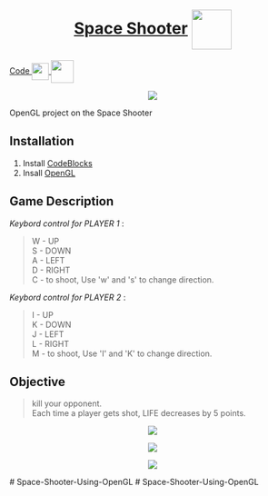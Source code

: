 <h1 align="center"> 
    <a href="https://rajathpi.github.io/space-shooter/">Space Shooter</a>  
    <img src="https://emojipedia-us.s3.amazonaws.com/source/microsoft-teams/337/alien_1f47d.png" width="70" align="center">
</h1>
<a href="https://raw.githubusercontent.com/rajathpi/space-shooter/main/main.cpp">
  Code
  <img src="https://emojipedia-us.s3.amazonaws.com/source/microsoft-teams/337/backhand-index-pointing-left_1f448.png" width="30" align="center">
  <img src="https://emojipedia-us.s3.amazonaws.com/source/microsoft-teams/337/robot_1f916.png" width="40" align="center">
 </a>

<p align="center">
<img src="https://imgur.com/2e8FSeb.gif" >
</p>

<p>
</p>
<p>
</p>

OpenGL project on the Space Shooter

## **Installation**

1) Install [CodeBlocks](https://www.codeblocks.org/downloads/binaries/)<br>
2) Insall [OpenGL](https://www.transmissionzero.co.uk/software/freeglut-devel/)<br>


## **Game Description**

*Keybord control for PLAYER 1* : 
> W - UP <br />
> S - DOWN <br />
> A - LEFT <br />
> D - RIGHT <br />
> C - to shoot, Use 'w' and 's' to change direction. <br />  

*Keybord control for PLAYER 2* : 
> I - UP <br />
> K - DOWN <br />
> J - LEFT <br />
> L - RIGHT <br />
> M - to shoot, Use 'I' and 'K' to change direction. <br />  
                                                                              
## **Objective**
                      
> kill your opponent. <br />
> Each time a player gets shot, LIFE decreases by 5 points. <br />






<p>
  
  
</p>
<p>
</p>


<p>
</p>

<p align="center">
<img src="https://imgur.com/Qez9nvx.png" >
</p>

<p>
</p>

<p align="center">
<img src="https://imgur.com/Ds5JO6O.png" >
</p>

<p>
</p>

<p align="center">
<img src="https://imgur.com/HWO5aoZ.png" >
</p>
# Space-Shooter-Using-OpenGL
# Space-Shooter-Using-OpenGL
